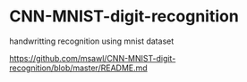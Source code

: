 # CNN-MNIST-digit-recognition
handwritting recognition using mnist dataset 


https://github.com/msawl/CNN-MNIST-digit-recognition/blob/master/README.md
